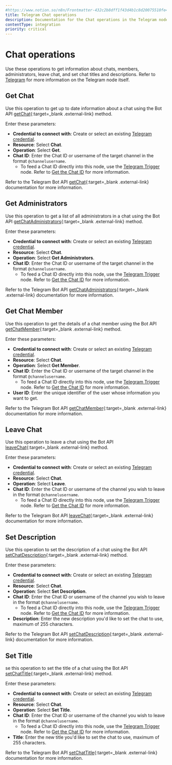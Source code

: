 ```yaml
---
#https://www.notion.so/n8n/Frontmatter-432c2b8dff1f43d4b1c8d20075510fe4
title: Telegram Chat operations
description: Documentation for the Chat operations in the Telegram node in n8n, a workflow automation platform. Includes details to configure all Chat operations.
contentType: integration
priority: critical
---
```


# Chat operations

Use these operations to get information about chats, members, administrators, leave chat, and set chat titles and descriptions. Refer to [Telegram](/integrations/builtin/app-nodes/n8n-nodes-base.telegram/) for more information on the Telegram node itself.

## Get Chat

Use this operation to get up to date information about a chat using the Bot API [getChat](https://core.telegram.org/bots/api#getchat){:target=_blank .external-link} method.

Enter these parameters:

* **Credential to connect with**: Create or select an existing [Telegram credential](/integrations/builtin/credentials/telegram/).
* **Resource**: Select **Chat**.
* **Operation**: Select **Get**.
* **Chat ID**: Enter the Chat ID or username of the target channel in the format `@channelusername`.
    * To feed a Chat ID directly into this node, use the [Telegram Trigger](/integrations/builtin/trigger-nodes/n8n-nodes-base.telegramtrigger/) node. Refer to [Get the Chat ID](/integrations/builtin/app-nodes/n8n-nodes-base.telegram/#get-the-chat-id) for more information.

Refer to the Telegram Bot API [getChat](https://core.telegram.org/bots/api#getchat){:target=_blank .external-link} documentation for more information.

## Get Administrators

Use this operation to get a list of all administrators in a chat using the Bot API [getChatAdministrators](https://core.telegram.org/bots/api#getchatadministrators){:target=_blank .external-link} method.

Enter these parameters:

* **Credential to connect with**: Create or select an existing [Telegram credential](/integrations/builtin/credentials/telegram/).
* **Resource**: Select **Chat**.
* **Operation**: Select **Get Administrators**.
* **Chat ID**: Enter the Chat ID or username of the target channel in the format `@channelusername`.
    * To feed a Chat ID directly into this node, use the [Telegram Trigger](/integrations/builtin/trigger-nodes/n8n-nodes-base.telegramtrigger/) node. Refer to [Get the Chat ID](/integrations/builtin/app-nodes/n8n-nodes-base.telegram/#get-the-chat-id) for more information.

Refer to the Telegram Bot API [getChatAdministrators](https://core.telegram.org/bots/api#getchatadministrators){:target=_blank .external-link} documentation for more information.

## Get Chat Member

Use this operation to get the details of a chat member using the Bot API [getChatMember](https://core.telegram.org/bots/api#getchatmember){:target=_blank .external-link} method.

Enter these parameters:

* **Credential to connect with**: Create or select an existing [Telegram credential](/integrations/builtin/credentials/telegram/).
* **Resource**: Select **Chat**.
* **Operation**: Select **Get Member**.
* **Chat ID**: Enter the Chat ID or username of the target channel in the format `@channelusername`.
    * To feed a Chat ID directly into this node, use the [Telegram Trigger](/integrations/builtin/trigger-nodes/n8n-nodes-base.telegramtrigger/) node. Refer to [Get the Chat ID](/integrations/builtin/app-nodes/n8n-nodes-base.telegram/#get-the-chat-id) for more information.
* **User ID**: Enter the unique identifier of the user whose information you want to get.

Refer to the Telegram Bot API [getChatMember](https://core.telegram.org/bots/api#getchatmember){:target=_blank .external-link} documentation for more information.

## Leave Chat

Use this operation to leave a chat using the Bot API [leaveChat](https://core.telegram.org/bots/api#leavechat){:target=_blank .external-link} method.

Enter these parameters:

* **Credential to connect with**: Create or select an existing [Telegram credential](/integrations/builtin/credentials/telegram/).
* **Resource**: Select **Chat**.
* **Operation**: Select **Leave**.
* **Chat ID**: Enter the Chat ID or username of the channel you wish to leave in the format `@channelusername`.
    * To feed a Chat ID directly into this node, use the [Telegram Trigger](/integrations/builtin/trigger-nodes/n8n-nodes-base.telegramtrigger/) node. Refer to [Get the Chat ID](/integrations/builtin/app-nodes/n8n-nodes-base.telegram/#get-the-chat-id) for more information.

Refer to the Telegram Bot API [leaveChat](https://core.telegram.org/bots/api#leavechat){:target=_blank .external-link} documentation for more information.

## Set Description

Use this operation to set the description of a chat using the Bot API [setChatDescription](https://core.telegram.org/bots/api#setchatdescription){:target=_blank .external-link} method.

Enter these parameters:

* **Credential to connect with**: Create or select an existing [Telegram credential](/integrations/builtin/credentials/telegram/).
* **Resource**: Select **Chat**.
* **Operation**: Select **Set Description**.
* **Chat ID**: Enter the Chat ID or username of the channel you wish to leave in the format `@channelusername`.
    * To feed a Chat ID directly into this node, use the [Telegram Trigger](/integrations/builtin/trigger-nodes/n8n-nodes-base.telegramtrigger/) node. Refer to [Get the Chat ID](/integrations/builtin/app-nodes/n8n-nodes-base.telegram/#get-the-chat-id) for more information.
* **Description**: Enter the new description you'd like to set the chat to use, maximum of 255 characters.

Refer to the Telegram Bot API [setChatDescription](https://core.telegram.org/bots/api#setchatdescription){:target=_blank .external-link} documentation for more information.

## Set Title

se this operation to set the title of a chat using the Bot API [setChatTitle](https://core.telegram.org/bots/api#setchattitle){:target=_blank .external-link} method.

Enter these parameters:

* **Credential to connect with**: Create or select an existing [Telegram credential](/integrations/builtin/credentials/telegram/).
* **Resource**: Select **Chat**.
* **Operation**: Select **Set Title**.
* **Chat ID**: Enter the Chat ID or username of the channel you wish to leave in the format `@channelusername`.
    * To feed a Chat ID directly into this node, use the [Telegram Trigger](/integrations/builtin/trigger-nodes/n8n-nodes-base.telegramtrigger/) node. Refer to [Get the Chat ID](/integrations/builtin/app-nodes/n8n-nodes-base.telegram/#get-the-chat-id) for more information.
* **Title**: Enter the new title you'd like to set the chat to use, maximum of 255 characters.

Refer to the Telegram Bot API [setChatTitle](https://core.telegram.org/bots/api#setchattitle){:target=_blank .external-link} documentation for more information.
